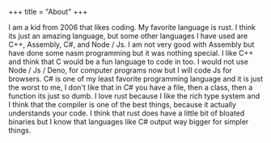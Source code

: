 +++
title = "About"
+++

I am a kid from 2006 that likes coding. My favorite language is rust. I
think its just an amazing language, but some other languages I have
used are C++, Assembly, C#, and Node / Js. I am not very good with
Assembly but have done some nasm programming but it was nothing
special. I like C++ and think that C would be a fun language to code
in too. I would not use Node / Js / Deno, for computer programs now but
I will code Js for browsers. C# is one of my least favorite programming
language and it is just the worst to me, I don't like that in C# you 
have a file, then a class, then a function its just so dumb. I love 
rust because I like the rich type system and I think that the compiler
is one of the best things, because it actually understands your code.
I think that rust does have a little bit of bloated binaries but I know
that languages like C# output way bigger for simpler things.
